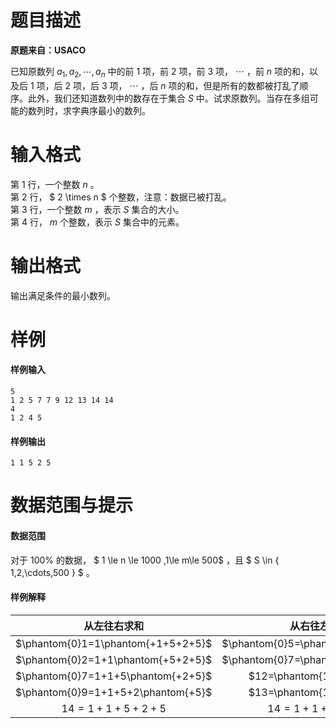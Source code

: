 
# 题目描述

**原题来自：USACO**

已知原数列 $a_1,a_2,\cdots,a_n$ 中的前 $1$ 项，前 $2$ 项，前 $3$ 项， $\cdots$ ，前 $n$ 项的和，以及后 $1$ 项，后 $2$ 项，后 $3$ 项， $\cdots$ ，后 $n$ 项的和，但是所有的数都被打乱了顺序。此外，我们还知道数列中的数存在于集合 $S$ 中。试求原数列。当存在多组可能的数列时，求字典序最小的数列。

# 输入格式

第 $1$ 行，一个整数 $n$ 。  
第 $2$ 行， $ 2 \times n $ 个整数，注意：数据已被打乱。   
第 $3$ 行，一个整数 $m$ ，表示 $S$ 集合的大小。   
第 $4$ 行， $m$ 个整数，表示 $S$ 集合中的元素。

# 输出格式

输出满足条件的最小数列。

# 样例

#### 样例输入 
```plain
5
1 2 5 7 7 9 12 13 14 14
4 
1 2 4 5
```

#### 样例输出
```plain
1 1 5 2 5
```


# 数据范围与提示

#### 数据范围
对于 $100\%$ 的数据， $ 1 \le n \le 1000 ,1\le m\le 500$ ，且 $ S \in \{ 1,2,\cdots,500 \} $ 。

#### 样例解释

|     从左往右求和     |     从右往左求和     |    
| :------------: | :------------: |    
|     $\phantom{0}1=1\phantom{+1+5+2+5}$      |     $\phantom{0}5=\phantom{1+1+5+2+}5$      |    
|    $\phantom{0}2=1+1\phantom{+5+2+5}$     |    $\phantom{0}7=\phantom{1+1+5+}2+5$     |    
|   $\phantom{0}7=1+1+5\phantom{+2+5}$    |   $12=\phantom{1+1+}5+2+5$   |    
|  $\phantom{0}9=1+1+5+2\phantom{+5}$   |  $13=\phantom{1+}1+5+2+5$  |    
| $14=1+1+5+2+5$ | $14=1+1+5+2+5$ |    

